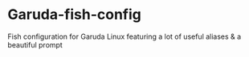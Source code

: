 # Garuda-fish-config

Fish configuration for Garuda Linux featuring a lot of useful aliases & a beautiful prompt
